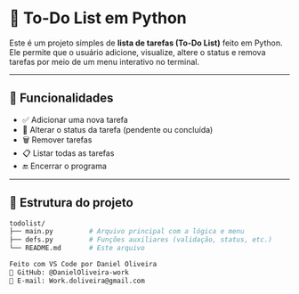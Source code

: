# 📝 To-Do List em Python

Este é um projeto simples de **lista de tarefas (To-Do List)** feito em Python. Ele permite que o usuário adicione, visualize, altere o status e remova tarefas por meio de um menu interativo no terminal.

---

## 🚀 Funcionalidades

- ✅ Adicionar uma nova tarefa
- 🔁 Alterar o status da tarefa (pendente ou concluída)
- 🗑 Remover tarefas
- 📋 Listar todas as tarefas
- 🔚 Encerrar o programa

---

## 📂 Estrutura do projeto

```bash
todolist/
├── main.py         # Arquivo principal com a lógica e menu
├── defs.py         # Funções auxiliares (validação, status, etc.)
└── README.md       # Este arquivo

Feito com VS Code por Daniel Oliveira
🔗 GitHub: @DanielOliveira-work
📧 E-mail: Work.doliveira@gmail.com


